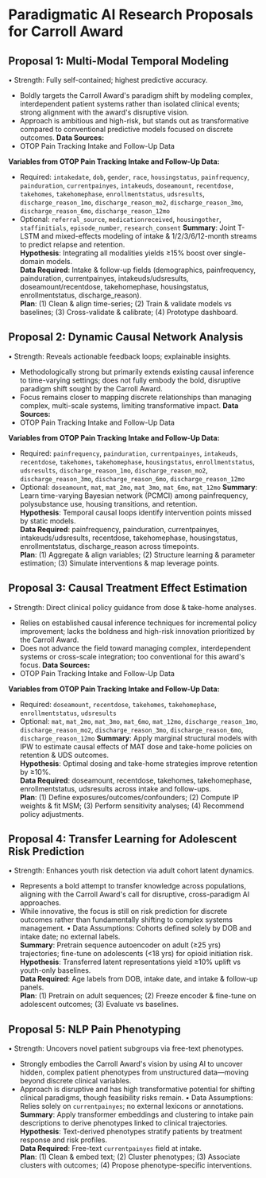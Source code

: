 # Paradigmatic AI Research Proposals for Carroll Award

## Proposal 1: Multi-Modal Temporal Modeling  

• Strength: Fully self-contained; highest predictive accuracy.

- Boldly targets the Carroll Award's paradigm shift by modeling complex, interdependent patient systems rather than isolated clinical events; strong alignment with the award's disruptive vision.
- Approach is ambitious and high-risk, but stands out as transformative compared to conventional predictive models focused on discrete outcomes.
**Data Sources:**
- OTOP Pain Tracking Intake and Follow-Up Data

**Variables from OTOP Pain Tracking Intake and Follow-Up Data:**

- Required: `intakedate`, `dob`, `gender`, `race`, `housingstatus`, `painfrequency`, `painduration`, `currentpainyes`, `intakeuds`, `doseamount`, `recentdose`, `takehomes`, `takehomephase`, `enrollmentstatus`, `udsresults`, `discharge_reason_1mo`, `discharge_reason_mo2`, `discharge_reason_3mo`, `discharge_reason_6mo`, `discharge_reason_12mo`
- Optional: `referral_source`, `medicationreceived`, `housingother`, `staffinitials`, `episode_number`, `research_consent`
**Summary**: Joint T-LSTM and mixed-effects modeling of intake & 1/2/3/6/12-month streams to predict relapse and retention.  
**Hypothesis**: Integrating all modalities yields ≥15% boost over single-domain models.  
**Data Required**: Intake & follow-up fields (demographics, painfrequency, painduration, currentpainyes, intakeuds/udsresults, doseamount/recentdose, takehomephase, housingstatus, enrollmentstatus, discharge_reason).  
**Plan**: (1) Clean & align time-series; (2) Train & validate models vs baselines; (3) Cross-validate & calibrate; (4) Prototype dashboard.

## Proposal 2: Dynamic Causal Network Analysis  

• Strength: Reveals actionable feedback loops; explainable insights.

- Methodologically strong but primarily extends existing causal inference to time-varying settings; does not fully embody the bold, disruptive paradigm shift sought by the Carroll Award.
- Focus remains closer to mapping discrete relationships than managing complex, multi-scale systems, limiting transformative impact.
**Data Sources:**
- OTOP Pain Tracking Intake and Follow-Up Data

**Variables from OTOP Pain Tracking Intake and Follow-Up Data:**

- Required: `painfrequency`, `painduration`, `currentpainyes`, `intakeuds`, `recentdose`, `takehomes`, `takehomephase`, `housingstatus`, `enrollmentstatus`, `udsresults`, `discharge_reason_1mo`, `discharge_reason_mo2`, `discharge_reason_3mo`, `discharge_reason_6mo`, `discharge_reason_12mo`
- Optional: `doseamount`, `mat`, `mat_2mo`, `mat_3mo`, `mat_6mo`, `mat_12mo`
**Summary**: Learn time-varying Bayesian network (PCMCI) among painfrequency, polysubstance use, housing transitions, and retention.  
**Hypothesis**: Temporal causal loops identify intervention points missed by static models.  
**Data Required**: painfrequency, painduration, currentpainyes, intakeuds/udsresults, recentdose, takehomephase, housingstatus, enrollmentstatus, discharge_reason across timepoints.  
**Plan**: (1) Aggregate & align variables; (2) Structure learning & parameter estimation; (3) Simulate interventions & map leverage points.

## Proposal 3: Causal Treatment Effect Estimation  

• Strength: Direct clinical policy guidance from dose & take-home analyses.

- Relies on established causal inference techniques for incremental policy improvement; lacks the boldness and high-risk innovation prioritized by the Carroll Award.
- Does not advance the field toward managing complex, interdependent systems or cross-scale integration; too conventional for this award's focus.
**Data Sources:**
- OTOP Pain Tracking Intake and Follow-Up Data

**Variables from OTOP Pain Tracking Intake and Follow-Up Data:**

- Required: `doseamount`, `recentdose`, `takehomes`, `takehomephase`, `enrollmentstatus`, `udsresults`
- Optional: `mat`, `mat_2mo`, `mat_3mo`, `mat_6mo`, `mat_12mo`, `discharge_reason_1mo`, `discharge_reason_mo2`, `discharge_reason_3mo`, `discharge_reason_6mo`, `discharge_reason_12mo`
**Summary**: Apply marginal structural models with IPW to estimate causal effects of MAT dose and take-home policies on retention & UDS outcomes.  
**Hypothesis**: Optimal dosing and take-home strategies improve retention by ≥10%.  
**Data Required**: doseamount, recentdose, takehomes, takehomephase, enrollmentstatus, udsresults across intake and follow-ups.  
**Plan**: (1) Define exposures/outcomes/confounders; (2) Compute IP weights & fit MSM; (3) Perform sensitivity analyses; (4) Recommend policy adjustments.

## Proposal 4: Transfer Learning for Adolescent Risk Prediction  

• Strength: Enhances youth risk detection via adult cohort latent dynamics.

- Represents a bold attempt to transfer knowledge across populations, aligning with the Carroll Award's call for disruptive, cross-paradigm AI approaches.
- While innovative, the focus is still on risk prediction for discrete outcomes rather than fundamentally shifting to complex systems management.
• Data Assumptions: Cohorts defined solely by DOB and intake date; no external labels.  
**Summary**: Pretrain sequence autoencoder on adult (≥25 yrs) trajectories; fine-tune on adolescents (<18 yrs) for opioid initiation risk.  
**Hypothesis**: Transferred latent representations yield ≥10% uplift vs youth-only baselines.  
**Data Required**: Age labels from DOB, intake date, and intake & follow-up panels.  
**Plan**: (1) Pretrain on adult sequences; (2) Freeze encoder & fine-tune on adolescent outcomes; (3) Evaluate vs baselines.

## Proposal 5: NLP Pain Phenotyping  

• Strength: Uncovers novel patient subgroups via free-text phenotypes.

- Strongly embodies the Carroll Award's vision by using AI to uncover hidden, complex patient phenotypes from unstructured data—moving beyond discrete clinical variables.
- Approach is disruptive and has high transformative potential for shifting clinical paradigms, though feasibility risks remain.
• Data Assumptions: Relies solely on `currentpainyes`; no external lexicons or annotations.  
**Summary**: Apply transformer embeddings and clustering to intake pain descriptions to derive phenotypes linked to clinical trajectories.  
**Hypothesis**: Text-derived phenotypes stratify patients by treatment response and risk profiles.  
**Data Required**: Free-text `currentpainyes` field at intake.  
**Plan**: (1) Clean & embed text; (2) Cluster phenotypes; (3) Associate clusters with outcomes; (4) Propose phenotype-specific interventions.

